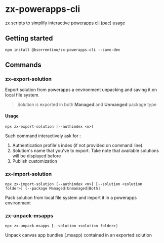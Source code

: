 # zx-powerapps-cli

[zx](https://www.npmjs.com/package/zx) scripts to simplify interactive [powerapps cli (pac)](https://docs.microsoft.com/en-us/powerapps/developer/data-platform/powerapps-cli) usage

## Getting started 

```
npm install @bsorrentino/zx-powerapps-cli --save-dev
```

## Commands

### zx-export-solution

Export solution from powerapps a environment unpacking and saving it on local file system.
> Solution is exported in both **Managed** and **Unmanged** package type

#### Usage 
```
npx zx-export-solution [--authindex <n>]
```
Such command interactively ask for :
1. Authentication profile's index (if not provided on command line).
1. Solution's name that you've to export. Take note that available solutions will be displayed before 
1. Publish customization

### zx-import-solution
```
npx zx-import-solution [--authindex <n>] [--solution <solution folder>] [--package Managed|Unmanaged|Both]
```
Pack solution from local file system and import it in a powerapps environment 

### zx-unpack-msapps
```
npx zx-unpack-msapps [--solution <solution folder>]
```
Unpack canvas app bundles (.msapp) contained in an exported solution


